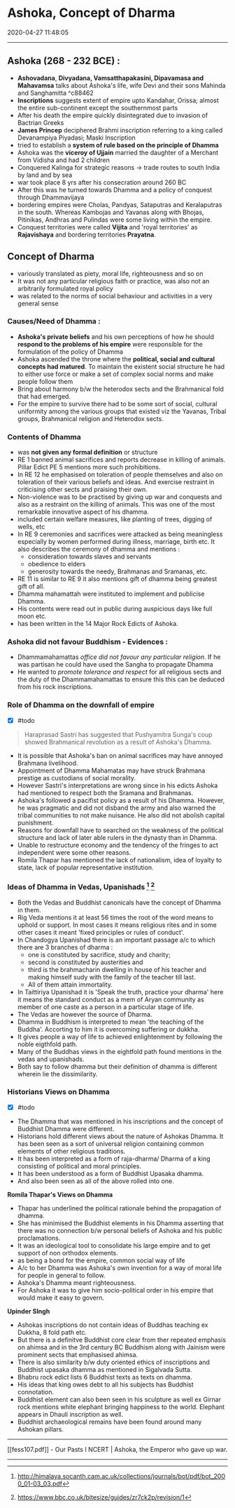 # Ashoka, Concept of Dharma
2020-04-27 11:48:05
            
---


##  Ashoka (268 - 232 BCE) :

-   **Ashovadana**, **Divyadana, Vamsatthapakasini, Dipavamasa and Mahavamsa** talks about Ashoka's life, wife Devi and their sons Mahinda and Sanghamitta ^c88462
-   **Inscriptions** suggests extent of empire upto Kandahar, Orissa; almost the entire sub-continent except the southernmost parts
-   After his death the empire quickly disintegrated due to invasion of Bactrian Greeks
-   **James Princep** deciphered Brahmi inscription referring to a king called Devanampiya Piyadasi; Maski Inscription
-   tried to establish a **system of rule based on the principle of Dhamma**
-   Ashoka was the **viceroy of Ujjain** married the daughter of a Merchant from Vidisha and had 2 children 
-   Conquered Kalinga for strategic reasons -> trade routes to south India by land and by sea
-   war took place 8 yrs after his consecration around 260 BC
-   After this was he turned towards Dhamma and a policy of conquest through Dhammavijaya
-   bordering empires were Cholas, Pandyas, Sataputras and Keralaputras in the south. Whereas Kambojas and Yavanas along with Bhojas, Pitinikas, Andhras and Pulindas were some living within the empire.
-   Conquest territories were called **Vijita** and 'royal territories' as **Rajavishaya** and bordering territories **Prayatna**.
 

##  Concept of Dharma 
-   variously translated as piety, moral life, righteousness and so on
-   It was not any particular religious faith or practice, was also not an arbitrarily formulated royal policy
-   was related to the norms of social behaviour and activities in a very general sense 
 
###  Causes/Need of Dhamma :
 
-   **Ashoka's private beliefs** and his own perceptions of how he should **respond to the problems of his empire** were responsible for the formulation of the policy of Dhamma
-   Ashoka ascended the throne where the **political, social and cultural concepts had matured**. To maintain the existent social structure he had to either use force or make a set of complex social norms and make people follow them
-   Bring about harmony b/w the heterodox sects and the Brahmanical fold that had emerged.
-   For the empire to survive there had to be some sort of social, cultural uniformity among the various groups that existed viz the Yavanas, Tribal groups, Brahmanical religion and Heterodox sects.
 
###  Contents of Dhamma
-   was **not given any formal definition** or structure 
- RE 1 banned animal sacrifices and reports decrease in killing of animals. Pillar Edict PE 5 mentions more such prohibitions.
-   In RE 12 he emphasised on toleration of people themselves and also on toleration of their various beliefs and ideas. And exercise restraint in criticising other sects and praising their own.
-   Non-violence was to be practised by giving up war and conquests and also as a restraint on the killing of animals. This was one of the most remarkable innovative aspect of his dhamma.
-   included certain welfare measures, like planting of trees, digging of wells, etc
-   In RE 9 ceremonies and sacrifices were attacked as being meaningless especially by women performed during illness, marriage, birth etc. It also describes the ceremony of dhamma  and mentions : 
	-   consideration towards slaves and servants
	-   obedience to elders
	-   generosity towards the needy, Brahmanas and Sramanas, etc.
- RE 11 is similar to RE 9 it also mentions gift of dhamma being greatest gift of all.
-   Dhamma mahamattah were instituted to implement and publicise Dhamma. 
- His contents were read out in public during auspicious days like full moon etc.
-   has been written in the 14 Major Rock Edicts of Ashoka.
 

### Ashoka did not favour Buddhism - Evidences :
-   Dhammamahamattas *office did not favour any particular religion*. If he was partisan he could have used the Sangha to propagate Dhamma
-   He wanted to *promote tolerance and respect* for all religious sects and the duty of the Dhammamahamattas to ensure this this can be deduced from his rock inscriptions.
 

###  Role of Dhamma on the downfall of empire
- [x]  #todo 

> Haraprasad Sastri has suggested that Pushyamitra Sunga's coup showed Brahmanical revolution as a result of Ashoka's Dhamma.
- It is possible that Ashoka's ban on animal sacrifices may have annoyed Brahmana livelihood.
- Appointment of Dhamma Mahamatas may have struck Brahmana prestige as custodians of social morality.
- However Sastri's interpretations are wrong since in his edicts Ashoka had mentioned to respect both the Sramana and Brahmanas.
- Ashoka's followed a pacifist policy as a result of his Dhamma. However, he was pragmatic and did not disband the army and also warned the tribal communities to not make nuisance. He also did not abolish capital punishment.
- Reasons for downfall have to searched on the weakness of the political structure and lack of later able rulers in the dynasty than in Dhamma. 
- Unable to restructure economy and the tendency of the fringes to act independent were some other reasons.
- Romila Thapar has mentioned the lack of nationalism, idea of loyalty to state, lack of popular representative institution.   
 

###  Ideas of Dhamma in Vedas, Upanishads [^1] [^2]
- Both the Vedas and Buddhist canonicals have the concept of Dhamma in them. 
- Rig Veda mentions it at least 56 times the root of the word means to uphold or support. In most cases it means religious rites and in some other cases it meant 'fixed principles or rules of conduct'.
- In Chandogya Upanishad there is an important passage a/c to which there are 3 branches of dharma : 
	- one is constituted by sacrifice, study and charity; 
	- second is constituted by austerities and 
	- third is the brahmacharin dwelling in house of his teacher and making himself sudy with the family of the teacher till last. 
	- All of them attain immortality.
- In Taittiriya Upanishad it is  'Speak the truth, practice your dharma' here it means the standard conduct as a mem of Aryan community as member of one caste as a person in a particular stage of life.
- The Vedas are however the source of Dharma.
- Dhamma in Buddhism is interpreted to mean 'the teaching of the Buddha'. Accorting to him it is overcoming suffering or dukkha.
- It gives people a way of life to achieved enlightenment by following the noble eigthfold path.
- Many of the Buddhas views in the eightfold path found mentions in the vedas and upanishads. 
- Both say to follow dhamma but their definition of dhamma is different wherein lie the dissimilarity.
 

###  Historians Views on Dhamma
- [x]   #todo 
- The Dhamma that was mentioned in his inscriptions and the concept of Buddhist Dhamma were different.
- Historians hold different views about the nature of Ashokas Dhamma. It has been seen as a sort of universal religion containing common elements of other religious traditions. 
- It has been interpreted as a form of raja-dharma/ Dharma of a king consisting of political and moral principles.
- It has been understood as a form of Buddhist Upasaka dhamma.
- And also been seen as all of the above rolled into one.

**Romila Thapar's Views on Dhamma** 
- Thapar has underlined the political rationale behind the propagation of dhamma.
- She has minimised the Buddhist elements in his Dhamma asserting that there was no connection b/w personal beliefs of Ashoka and his public proclamations.
- It was an ideological tool to consolidate his large empire and to get support of non orthodox elements.
- as being a bond for the empire, common social way of life
- A/c to her Dhamma was Ashoka's own invention for a way of moral life for people in general to follow. 
- Ashoka's Dhamma meant righteousness. 
- For Ashoka it was to give him socio-political order in his empire that would make it easy to govern.

**Upinder SIngh**
- Ashokas inscriptions do not contain ideas of Buddhas teaching ex Dukkha, 8 fold path etc.
- But there is a definitve Buddhist core clear from ther repeated emphasis on ahimsa and in the 3rd century BC Buddhism along with Jainism were prominent sects that emphasised ahimsa.
- There is also similarity b/w duty oriented ethics of inscriptions and Buddhist upasaka dhamma as mentioned in Sigalvada Sutta.
- Bhabru rock edict lists 6 Buddhist texts as texts on dhamma.
- His ideas that king owes debt to all his subjects has Buddhist connotation.
- Buddhist element can also been seen in his sculpture as well ex Girnar rock mentions white elephant bringing happiness to the world. Elephant appears in Dhauli inscription as well.
- Buddhist archaeological remains have been found around many Ashokan pillars.  


 ---
[[fess107.pdf]] - Our Pasts I NCERT | Ashoka, the Emperor who gave up war.

---

 




[^1]: http://himalaya.socanth.cam.ac.uk/collections/journals/bot/pdf/bot_2000_01-03_03.pdf
[^2]: https://www.bbc.co.uk/bitesize/guides/zr7ck2p/revision/1